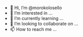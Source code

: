 - 👋 Hi, I’m @morokolosello
- 👀 I’m interested in ...
- 🌱 I’m currently learning ...
- 💞️ I’m looking to collaborate on ...
- 📫 How to reach me ...

<!---
morokolosello/morokolosello is a ✨ special ✨ repository because its `README.md` (this file) appears on your GitHub profile.
You can click the Preview link to take a look at your changes.
--->

